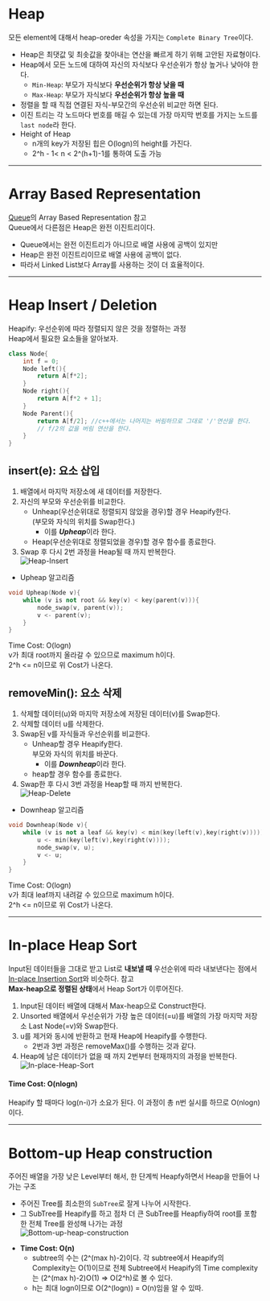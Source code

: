 # Heap
모든  element에 대해서 heap-oreder 속성을 가지는 `Complete Binary Tree`이다.    
* Heap은 최댓값 및 최솟값을 찾아내는 연산을 빠르게 하기 위해 고안된 자료형이다.
* Heap에서 모든 노드에 대하여 자신의 자식보다 우선순위가 항상 높거나 낮아야 한다.
    * `Min-Heap`: 부모가 자식보다 **우선순위가 항상 낮을 때** 
    * `Max-Heap`: 부모가 자식보다 **우선순위가 항상 높을 때**
* 정렬을 할 때 직접 연결된 자식-부모간의 우선순위 비교만 하면 된다.
* 이진 트리는 각 노드마다 번호를 매길 수 있는데 가장 마지막 번호를 가지는 노드를 `last node`라 한다.
* Height of Heap
    * n개의 key가 저장된 힙은 O(logn)의 height를 가진다.
    * 2^h - 1< n < 2^(h+1)-1를 통하여 도출 가능
***
# Array Based Representation
[Queue](./Queue.md/#Array-based-Queue)의 Array Based Representation 참고    
Queue에서 다른점은 Heap은 완전 이진트리이다.   
* Queue에서는 완전 이진트리가 아니므로 배열 사용에 공백이 있지만    
* Heap은 완전 이진트리이므로 배열 사용에 공백이 없다. 
* 따라서 Linked List보다 Array를 사용하는 것이 더 효율적이다.
***
# Heap Insert / Deletion
Heapify: 우선순위에 따라 정렬되지 않은 것을 정렬하는 과정    
Heap에서 필요한 요소들을 알아보자.
```c++
class Node{
    int f = 0;
    Node left(){
        return A[f*2];
    }
    Node right(){
        return A[f*2 + 1];
    }
    Node Parent(){
        return A[f/2]; //c++에서는 나머지는 버림하므로 그대로 '/'연산을 한다.
        // f/2의 값을 버림 연산을 한다.
    }
}
```
## insert(e): 요소 삽입
1. 배열에서 마지막 저장소에 새 데이터를 저장한다.
2. 자신의 부모와 우선순위를 비교한다.
    * Unheap(우선순위대로 정렬되지 않았을 경우)할 경우 
    Heapify한다.    
    (부모와 자식의 위치를 Swap한다.)
        * 이를 ***Upheap***이라 한다.
    * Heap(우선순위대로 정렬되었을 경우)할 경우 함수를 종료한다.
3. Swap 후 다시 2번 과정을 Heap될 때 까지 반복한다.    
![Heap-Insert](./img/Heap-Insert.jpg)

* Upheap 알고리즘
```c++
void Upheap(Node v){
    while (v is not root && key(v) < key(parent(v))){
        node_swap(v, parent(v));
        v <- parent(v);
    }
}
```
Time Cost: O(logn)    
v가 최대 root까지 올라갈 수 있으므로 maximum h이다.    
2^h <= n이므로 위 Cost가 나온다.
## removeMin(): 요소 삭제
1. 삭제할 데이터(u)와 마지막 저장소에 저장된 데이터(v)를 Swap한다.
2. 삭제할 데이터 u를 삭제한다.
3. Swap된 v를 자식들과 우선순위를 비교한다.
    * Unheap할 경우 Heapify한다.    
    부모와 자식의 위치를 바꾼다.
        * 이를 ***Downheap***이라 한다.
    * heap할 경우 함수를 종료한다.
4. Swap한 후 다시 3번 과정을 Heap할 때 까지 반복한다.    
![Heap-Delete](./img/Heap-Delete.jpg)

* Downheap 알고리즘
```c++
void Downheap(Node v){
    while (v is not a leaf && key(v) < min(key(left(v),key(right(v))))){
        u <- min(key(left(v),key(right(v))));
        node_swap(v, u);
        v <- u;
    }
}
```
Time Cost: O(logn)    
v가 최대 leaf까지 내려갈 수 있으므로 maximum h이다.    
2^h <= n이므로 위 Cost가 나온다.
***
# In-place Heap Sort
 Input된 데이터들을 그대로 받고 List로 **내보낼 때** 우선순위에 따라 내보낸다는 점에서    
 [In-place Insertion Sort](./PriorityQueue.md/#In-place-Sort)와 비슷하다. 참고    
 **Max-heap으로 정렬된 상태**에서 Heap Sort가 이루어진다.    
 1. Input된 데이터 배열에 대해서 Max-heap으로 Construct한다.
 2. Unsorted 배열에서 우선순위가 가장 높은 데이터(=u)를 배열의 가장 마지막 저장소 Last Node(=v)와 Swap한다.
 3. u를 제거와 동시에 반환하고  현재 Heap에 Heapify를 수행한다.
    * 2번과 3번 과정은 removeMax()를 수행하는 것과 같다.
 4. Heap에 남은 데이터가 없을 때 까지 2번부터 현재까지의 과정을 반복한다.    
 ![In-place-Heap-Sort](./img/In-place-Heap-Sort.jpg)    
#### Time Cost: O(nlogn)    
Heapify 할 때마다 log(n-i)가 소요가 된다. 이 과정이 총 n번 실시를 하므로 O(nlogn)이다.
***
# Bottom-up Heap construction
주어진 배열을 가장 낮은 Level부터 해서, 한 단계씩 Heapfy하면서 Heap을 만들어 나가는 구조    
- 주어진 Tree를 최소한의 `SubTree`로 잘게 나누어 시작한다.
- 그 SubTree를 Heapify를 하고 점차 더 큰 SubTree를 Heapfiy하여 root를 포함한 전체 Tree를 완성해 나가는 과정    
![Bottom-up-heap-construction](./img/Bottom-up-heap-construction.jpg)    
* **Time Cost: O(n)**
    * subtree의 수는 (2^(max h)-2)이다. 각 subtree에서 Heapify의 Complexity는 O(1)이므로 전체 Subtree에서 Heapify의 Time complexity는 (2^(max h)-2)O(1) => O(2^h)로 볼 수 있다.    
    * h는 최대  logn이므로 O(2^(logn)) = O(n)임을 알 수 있따.
